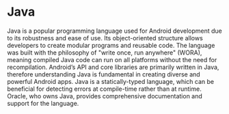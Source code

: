 # Java

Java is a popular programming language used for Android development due to its robustness and ease of use. Its object-oriented structure allows developers to create modular programs and reusable code. The language was built with the philosophy of "write once, run anywhere" (WORA), meaning compiled Java code can run on all platforms without the need for recompilation. Android’s API and core libraries are primarily written in Java, therefore understanding Java is fundamental in creating diverse and powerful Android apps. Java is a statically-typed language, which can be beneficial for detecting errors at compile-time rather than at runtime. Oracle, who owns Java, provides comprehensive documentation and support for the language.